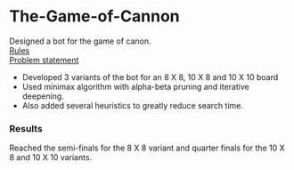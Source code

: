 # The-Game-of-Cannon
Designed a bot for the game of canon.<br>
[Rules](https://nestorgames.com/rulebooks/CANNON_EN.pdf)<br>
[Problem statement](problem_statement.pdf)
 - Developed 3 variants of the bot for an 8 X 8, 10 X 8 and 10 X 10 board
 - Used minimax algorithm with alpha-beta pruning and iterative deepening.
 - Also added several heuristics to greatly reduce search time.
 
 ### Results
 Reached the semi-finals for the 8 X 8 variant and quarter finals for the 10 X 8 and 10 X 10 variants.
